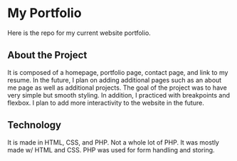 # My Portfolio
Here is the repo for my current website portfolio.

## About the Project
It is composed of a homepage, portfolio page, contact page, and link to my resume. In the future, I plan on adding additional pages such as an about me page as well as additional projects. The goal of the project was to have very simple but smooth styling. In addition, I practiced with breakpoints and flexbox. I plan to add more interactivity to the website in the future.

## Technology
It is made in HTML, CSS, and PHP. Not a whole lot of PHP. It was mostly made w/ HTML and CSS. PHP was used for form handling and storing.
